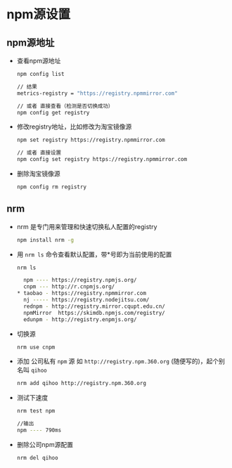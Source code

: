 # npm源设置

## npm源地址

+ 查看npm源地址

  ```bash
  npm config list

  // 结果
  metrics-registry = "https://registry.npmmirror.com"

  // 或者 直接查看（检测是否切换成功）
  npm config get registry
  ```

+ 修改registry地址，比如修改为淘宝镜像源

  ```bash
  npm set registry https://registry.npmmirror.com

  // 或者 直接设置
  npm config set registry https://registry.npmmirror.com
  ```

+ 删除淘宝镜像源

  ```bash
  npm config rm registry
  ```

## nrm

+ nrm 是专门用来管理和快速切换私人配置的registry

  ```bash
  npm install nrm -g
  ```

+ 用 `nrm ls` 命令查看默认配置，带\*号即为当前使用的配置

  ```bash
  nrm ls

    npm ---- https://registry.npmjs.org/
    cnpm --- http://r.cnpmjs.org/
  * taobao - https://registry.npmmirror.com
    nj ----- https://registry.nodejitsu.com/
    rednpm - http://registry.mirror.cqupt.edu.cn/
    npmMirror  https://skimdb.npmjs.com/registry/
    edunpm - http://registry.enpmjs.org/
  ```

+ 切换源

  ```bash
  nrm use cnpm
  ```

+ 添加 公司私有 `npm` 源 如 `http://registry.npm.360.org` (随便写的)，起个别名叫 `qihoo`

  ```bash
  nrm add qihoo http://registry.npm.360.org
  ```

+ 测试下速度

  ```bash
  nrm test npm

  //输出
  npm ---- 790ms
  ```

+ 删除公司npm源配置

  ```bash
  nrm del qihoo
  ```
